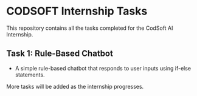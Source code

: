 # CODSOFT Internship Tasks

This repository contains all the tasks completed for the CodSoft AI Internship.

## Task 1: Rule-Based Chatbot
- A simple rule-based chatbot that responds to user inputs using if-else statements.

More tasks will be added as the internship progresses.
